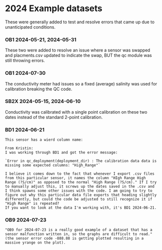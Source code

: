 # 2024 Example datasets

These were generally added to test and resolve errors that came up due to unanticipated
conditions.

### OB1 2024-05-21, 2024-05-31

 These two were added to resolve an issue where a sensor was swapped and 
placments.csv updated to indicate the swap, BUT the qc module was still
throwing errors. 

### OB1 2024-07-30  

The conductivity meter had issues so a fixed (average) salinity was used for
calibration breaking the QC code.

### SB2X 2024-05-15, 2024-06-10 

Conductivity was calibrated with a single point calibration on these two dates instead 
of the standard 2-point calibration. 

### BD1 2024-06-21
    This sensor has a wierd column name:  

    From Kristin:
    I was working through BD1 and got the error message: 
    
    `Error in qc_deployment(deployment_dir) : The calibration data data is missing some expected columns: "High_Range"`
    
    I believe it comes down to the fact that whenever I export .csv files from this particular sensor, it names the column "HIgh Range High Range (?S/cm)" as opposed to the normal "High Range (?S/cm)." If I try to manually adjust this, it screws up the dates saved in the .csv and I think spawns some other issues with the code. I am going to try to figure out why this particular data file exports that heading slightly differently, but could the code be adjusted to still recognize it if "High Range" is repeated?
    If you want to look at the data I'm working with, it's BD1 2024-06-21.
    
### OB9 2024-07-23

    "OB9 for 2024-07-23 is a really good example of a dataset that has a sensor malfunction written in, so the graphs are difficult to read."
    (the sensor error code -888.88 is getting plotted resulting in a massive yrange on the plot).
